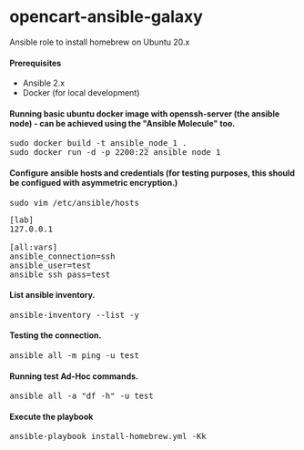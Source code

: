# opencart-ansible-galaxy
Ansible role to install homebrew on Ubuntu 20.x


#### Prerequisites
- Ansible 2.x
- Docker (for local development)

#### Running basic ubuntu docker image with openssh-server (the ansible node) - can be achieved using the "Ansible Molecule" too.

<pre>
sudo docker build -t ansible_node_1 .
sudo docker run -d -p 2200:22 ansible_node_1
</pre>

#### Configure ansible hosts and credentials (for testing purposes, this should be configued with asymmetric encryption.) 
<pre>
sudo vim /etc/ansible/hosts
</pre>

<pre>
[lab]
127.0.0.1

[all:vars]
ansible_connection=ssh
ansible_user=test
ansible_ssh_pass=test
</pre>


#### List ansible inventory.
<pre>
ansible-inventory --list -y
</pre>

#### Testing the connection.
<pre>
ansible all -m ping -u test
</pre>

#### Running test Ad-Hoc commands.
<pre>
ansible all -a "df -h" -u test
</pre>

#### Execute the playbook
 
<pre>
ansible-playbook install-homebrew.yml -Kk
</pre>